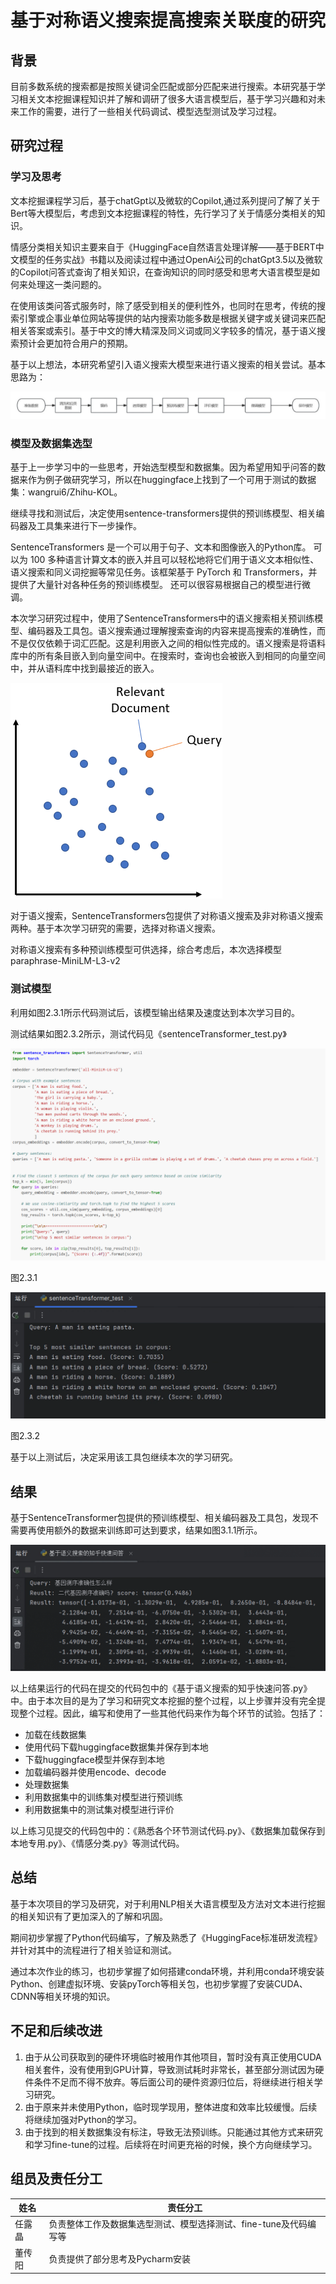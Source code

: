 # 基于对称语义搜索提高搜索关联度的研究

## 背景

目前多数系统的搜索都是按照关键词全匹配或部分匹配来进行搜索。本研究基于学习相关文本挖掘课程知识并了解和调研了很多大语言模型后，基于学习兴趣和对未来工作的需要，进行了一些相关代码调试、模型选型测试及学习过程。

## 研究过程

### 学习及思考

文本挖掘课程学习后，基于chatGpt以及微软的Copilot,通过系列提问了解了关于Bert等大模型后，考虑到文本挖掘课程的特性，先行学习了关于情感分类相关的知识。

情感分类相关知识主要来自于《HuggingFace自然语言处理详解——基于BERT中文模型的任务实战》书籍以及阅读过程中通过OpenAi公司的chatGpt3.5以及微软的Copilot问答式查询了相关知识，在查询知识的同时感受和思考大语言模型是如何来处理这一类问题的。

在使用该类问答式服务时，除了感受到相关的便利性外，也同时在思考，传统的搜索引擎或企事业单位网站等提供的站内搜索功能多数是根据关键字或关键词来匹配相关答案或索引。基于中文的博大精深及同义词或同义字较多的情况，基于语义搜索预计会更加符合用户的预期。

基于以上想法，本研究希望引入语义搜索大模型来进行语义搜索的相关尝试。基本思路为：

![](media/41125ce76e65b90c52f2262947bd65c6.jpeg)

### 模型及数据集选型

基于上一步学习中的一些思考，开始选型模型和数据集。因为希望用知乎问答的数据来作为例子做研究学习，所以在huggingface上找到了一个可用于测试的数据集：wangrui6/Zhihu-KOL。

继续寻找和测试后，决定使用sentence-transformers提供的预训练模型、相关编码器及工具集来进行下一步操作。

SentenceTransformers 是一个可以用于句子、文本和图像嵌入的Python库。 可以为 100 多种语言计算文本的嵌入并且可以轻松地将它们用于语义文本相似性、语义搜索和同义词挖掘等常见任务。该框架基于 PyTorch 和 Transformers，并提供了大量针对各种任务的预训练模型。 还可以很容易根据自己的模型进行微调。

本次学习研究过程中，使用了SentenceTransformers中的语义搜索相关预训练模型、编码器及工具包。语义搜索通过理解搜索查询的内容来提高搜索的准确性，而不是仅仅依赖于词汇匹配。这是利用嵌入之间的相似性完成的。语义搜索是将语料库中的所有条目嵌入到向量空间中。在搜索时，查询也会被嵌入到相同的向量空间中，并从语料库中找到最接近的嵌入。

![](media/6748c54b142da0c8640956be0eb8ea42.png)

对于语义搜索，SentenceTransformers包提供了对称语义搜索及非对称语义搜索两种。基于本次学习研究的需要，选择对称语义搜索。

对称语义搜索有多种预训练模型可供选择，综合考虑后，本次选择模型paraphrase-MiniLM-L3-v2

### 测试模型

利用如图2.3.1所示代码测试后，该模型输出结果及速度达到本次学习目的。

测试结果如图2.3.2所示，测试代码见《sentenceTransformer_test.py》

![](media/8ddc394b4dc14766d5df368c06ee1173.png)

图2.3.1

![](media/e0663873af91a41f584860b7d0d7d5a3.png)

图2.3.2

基于以上测试后，决定采用该工具包继续本次的学习研究。

## 结果

基于SentenceTransformer包提供的预训练模型、相关编码器及工具包，发现不需要再使用额外的数据来训练即可达到要求，结果如图3.1.1所示。

![](media/23d9c645c70384634dd75f48fbb58c02.png)

以上结果运行的代码在提交的代码包中的《基于语义搜索的知乎快速问答.py》中。由于本次目的是为了学习和研究文本挖掘的整个过程，以上步骤并没有完全提现整个过程。因此，编写和使用了一些其他代码来作为每个环节的试验。包括了：

-   加载在线数据集
-   使用代码下载huggingface数据集并保存到本地
-   下载huggingface模型并保存到本地
-   加载编码器并使用encode、decode
-   处理数据集
-   利用数据集中的训练集对模型进行预训练
-   利用数据集中的测试集对模型进行评价

以上练习见提交的代码包中的：《熟悉各个环节测试代码.py》、《数据集加载保存到本地专用.py》、《情感分类.py》等测试代码。

## 总结

基于本次项目的学习及研究，对于利用NLP相关大语言模型及方法对文本进行挖掘的相关知识有了更加深入的了解和巩固。

期间初步掌握了Python代码编写，了解及熟悉了《HuggingFace标准研发流程》并针对其中的流程进行了相关验证和测试。

通过本次作业的练习，也初步掌握了如何搭建conda环境，并利用conda环境安装Python、创建虚拟环境、安装pyTorch等相关包，也初步掌握了安装CUDA、CDNN等相关环境的知识。

## 不足和后续改进

1.  由于从公司获取到的硬件环境临时被用作其他项目，暂时没有真正使用CUDA相关套件，没有使用到GPU计算，导致测试耗时非常长，甚至部分测试因为硬件条件不足而不得不放弃。等后面公司的硬件资源归位后，将继续进行相关学习研究。
2.  由于原来并未使用Python，临时现学现用，整体进度和效率比较缓慢。后续将继续加强对Python的学习。
3.  由于找到的相关数据集没有标注，导致无法预训练。只能通过其他方式来研究和学习fine-tune的过程。后续将在时间更充裕的时候，换个方向继续学习。

## 组员及责任分工

| 姓名   | 责任分工                                                          |
|--------|-------------------------------------------------------------------|
| 任露晶 | 负责整体工作及数据集选型测试、模型选择测试、fine-tune及代码编写等 |
| 董传阳 | 负责提供了部分思考及Pycharm安装                                   |
